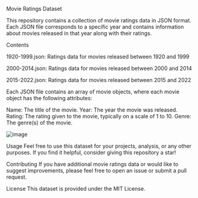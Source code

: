 Movie Ratings Dataset


This repository contains a collection of movie ratings data in JSON format. Each JSON file corresponds to a specific year and contains information about movies released in that year along with their ratings.

Contents


1920-1999.json: Ratings data for movies released between 1920 and 1999


2000-2014.json: Ratings data for movies released between 2000 and 2014


2015-2022.json: Ratings data for movies released between 2015 and 2022










Each JSON file contains an array of movie objects, where each movie object has the following attributes:

Name: The title of the movie.
Year: The year the movie was released.
Rating: The rating given to the movie, typically on a scale of 1 to 10.
Genre: The genre(s) of the movie.


![image](https://github.com/AzizBahloul/Movies_databases-/assets/74460680/6e7c1a5a-1b99-4026-9ddb-e5807179c229)










Usage
Feel free to use this dataset for your projects, analysis, or any other purposes. If you find it helpful, consider giving this repository a star!

Contributing
If you have additional movie ratings data or would like to suggest improvements, please feel free to open an issue or submit a pull request.

License
This dataset is provided under the MIT License.
